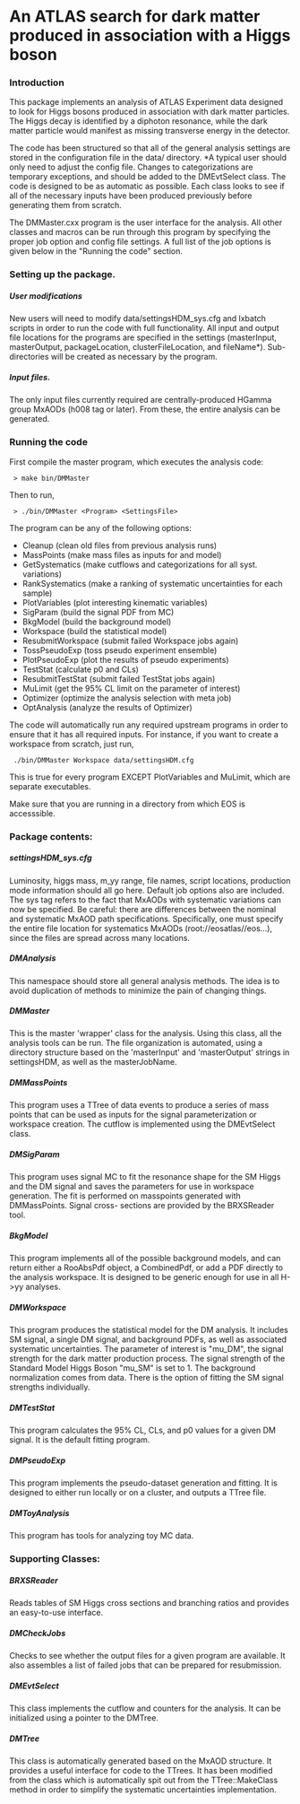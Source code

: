 # An ATLAS search for dark matter produced in association with a Higgs boson

### Introduction
This package implements an analysis of ATLAS Experiment data designed to look
for Higgs bosons produced in association with dark matter particles. The Higgs
decay is identified by a diphoton resonance, while the dark matter particle
would manifest as missing transverse energy in the detector.

The code has been structured so that all of the general analysis settings are 
stored in the configuration file in the data/ directory. *A typical user should 
only need to adjust the config file. Changes to categorizations are temporary 
exceptions, and should be added to the DMEvtSelect class. The code is designed 
to be as automatic as possible. Each class looks to see if all of the necessary 
inputs have been produced previously before generating them from scratch.

The DMMaster.cxx program is the user interface for the analysis. All other 
classes and macros can be run through this program by specifying the proper
job option and config file settings. A full list of the job options is given
below in the "Running the code" section.

### Setting up the package. 

##### User modifications
New users will need to modify data/settingsHDM_sys.cfg and lxbatch scripts in 
order to run the code with full functionality. All input and output file 
locations for the programs are specified in the settings (masterInput, 
masterOutput, packageLocation, clusterFileLocation, and fileName*). Sub-
directories will be created as necessary by the program.

##### Input files.
The only input files currently required are centrally-produced HGamma group 
MxAODs (h008 tag or later). From these, the entire analysis can be generated.

### Running the code
First compile the master program, which executes the analysis code:

     > make bin/DMMaster

Then to run,

     > ./bin/DMMaster <Program> <SettingsFile>

The program can be any of the following options: 
  - Cleanup (clean old files from previous analysis runs)
  - MassPoints (make mass files as inputs for and model)
  - GetSystematics (make cutflows and categorizations for all syst. variations)
  - RankSystematics (make a ranking of systematic uncertainties for each sample)
  - PlotVariables (plot interesting kinematic variables)
  - SigParam (build the signal PDF from MC)
  - BkgModel (build the background model)
  - Workspace (build the statistical model)
  - ResubmitWorkspace (submit failed Workspace jobs again)
  - TossPseudoExp (toss pseudo experiment ensemble)
  - PlotPseudoExp (plot the results of pseudo experiments)
  - TestStat (calculate p0 and CLs)
  - ResubmitTestStat (submit failed TestStat jobs again)
  - MuLimit (get the 95% CL limit on the parameter of interest)
  - Optimizer (optimize the analysis selection with meta job)
  - OptAnalysis (analyze the results of Optimizer)

The code will automatically run any required upstream programs in order to 
ensure that it has all required inputs. For instance, if you want to create a 
workspace from scratch, just run,

     ./bin/DMMaster Workspace data/settingsHDM.cfg

This is true for every program EXCEPT PlotVariables and MuLimit, which are 
separate executables. 

Make sure that you are running in a directory from which EOS is accesssible. 

### Package contents:

##### settingsHDM_sys.cfg
  Luminosity, higgs mass, m_yy range, file names, script locations, production 
  mode information should all go here. Default job options also are included. 
  The sys tag refers to the fact that MxAODs with systematic variations can now
  be specified. Be careful: there are differences between the nominal and 
  systematic MxAOD path specifications. Specifically, one must specify the 
  entire file location for systematics MxAODs (root://eosatlas//eos...), since 
  the files are spread across many locations.

##### DMAnalysis
  This namespace should store all general analysis methods. The idea is to
  avoid duplication of methods to minimize the pain of changing things. 

##### DMMaster
  This is the master 'wrapper' class for the analysis. Using this class, all the
  analysis tools can be run. The file organization is automated, using a 
  directory structure based on the 'masterInput' and 'masterOutput' strings in 
  settingsHDM, as well as the masterJobName.

##### DMMassPoints
 This program uses a TTree of data events to produce a series of mass points
 that can be used as inputs for the signal parameterization or workspace 
 creation. The cutflow is implemented using the DMEvtSelect class.
  
##### DMSigParam
 This program uses signal MC to fit the resonance shape for the SM Higgs and
 the DM signal and saves the parameters for use in workspace generation. The
 fit is performed on masspoints generated with DMMassPoints. Signal cross-
 sections are provided by the BRXSReader tool.

##### BkgModel
 This program implements all of the possible background models, and can return 
 either a RooAbsPdf object, a CombinedPdf, or add a PDF directly to the analysis
 workspace. It is designed to be generic enough for use in all H->yy analyses. 

##### DMWorkspace
 This program produces the statistical model for the DM analysis. It includes SM
 signal, a single DM signal, and background PDFs, as well as associated 
 systematic uncertainties. The parameter of interest is "mu_DM", the signal 
 strength for the dark matter production process. The signal strength of the 
 Standard Model Higgs Boson "mu_SM" is set to 1. The background normalization 
 comes from data. There is the option of fitting the SM signal strengths 
 individually. 

##### DMTestStat
 This program calculates the 95% CL, CLs, and p0 values for a given DM signal.
 It is the default fitting program. 

##### DMPseudoExp
 This program implements the pseudo-dataset generation and fitting. It is 
 designed to either run locally or on a cluster, and outputs a TTree file.

##### DMToyAnalysis
 This program has tools for analyzing toy MC data. 

### Supporting Classes:

##### BRXSReader
 Reads tables of SM Higgs cross sections and branching ratios and provides an 
 easy-to-use interface.

##### DMCheckJobs
 Checks to see whether the output files for a given program are available. It
 also assembles a list of failed jobs that can be prepared for resubmission.

##### DMEvtSelect
 This class implements the cutflow and counters for the analysis. It can be 
 initialized using a pointer to the DMTree. 

##### DMTree
 This class is automatically generated based on the MxAOD structure. It provides
 a useful interface for code to the TTrees. It has been modified from the class
 which is automatically spit out from the TTree::MakeClass method in order to
 simplify the systematic uncertainties implementation. 
